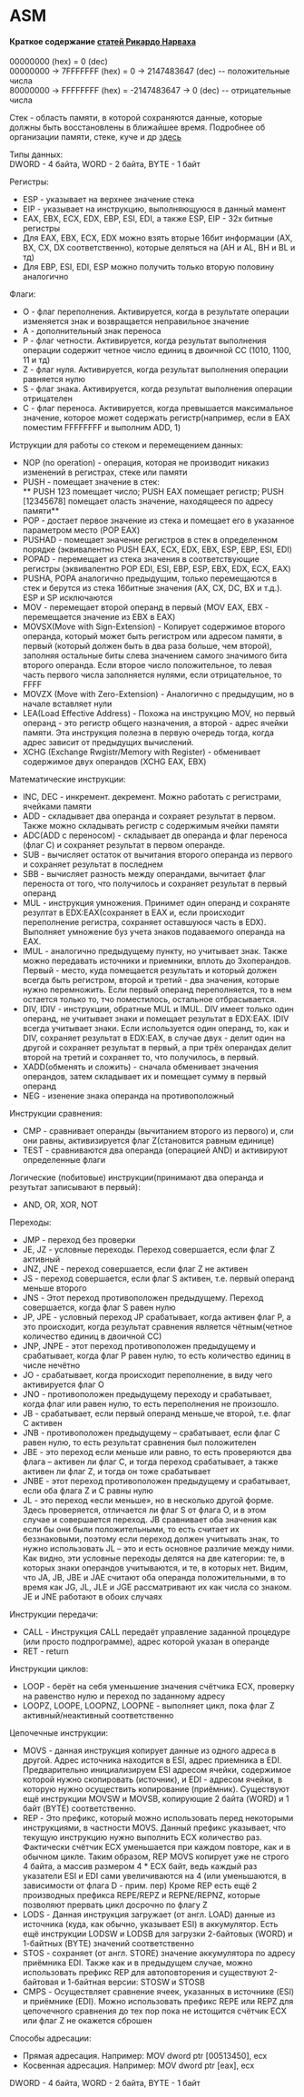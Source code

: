 # ASM
#### Краткое содержание [статей Рикардо Нарваха](http://pro.dtn.ru/cr.html)
00000000 (hex) = 0 (dec)	
00000000 -> 7FFFFFFF (hex) = 0 -> 2147483647 (dec) -- положительные числа		
80000000 -> FFFFFFFF (hex) = -2147483647 -> 0 (dec) -- отрицательные числа	
	
Стек - область памяти, в которой сохраняются данные, которые должны быть восстановлены в ближайшее время. Подробнее об организации памяти, стеке, куче и др [здесь](https://habrahabr.ru/post/128991/)	

Типы данных:	
DWORD - 4 байта, WORD - 2 байта, BYTE - 1 байт	

Регистры:	
* ESP - указывает на верхнее значение стека
* EIP - указывает на инструкцию, выполняющуюся в данный мамент
* EAX, EBX, ECX, EDX, EBP, ESI, EDI, а также ESP, EIP - 32х битные регистры
* Для EAX, EBX, ECX, EDX можно взять вторые 16бит информации (AX, BX, CX, DX соответственно), которые деляться на (AH и AL, BH и BL и тд)
* Для EBP, ESI, EDI, ESP можно получить только вторую половину аналогично	
	
Флаги:	
* O - флаг переполнения. Активируется, когда в результате операции изменяется знак и возвращается неправильное значение
* А - дополнительный знак переноса
* Р - флаг четности. Активируется, когда результат выполнения операции содержит четное число единиц в двоичной СС (1010, 1100, 11 и тд)
* Z - флаг нуля. Активируется, когда результат выполнения операции равняется нулю
* S - флаг знака. Активируется, когда результат выполнения операции отрицателен
* С - флаг переноса. Активируется, когда превышается максимальное значение, которое может содержать регистр(например, если в EAX поместим FFFFFFFF  и выполним ADD, 1)	
	
Иструкции для работы со стеком и перемещением данных:		
* NOP (no operation) - операция, которая не производит никакиз изменений в регистрах, стеке или памяти
* PUSH - помещает значение в стек:	
** PUSH 123 помещает число; PUSH EAX помещает регистр; PUSH [12345678] помещает оласть значение, находящееся по адресу памяти**
* POP - достает первое значение из стека и помещает его в указанное параметром место (POP EAX)
* PUSHAD - помещает значение регистров в стек в определенном порядке (эквивалентно PUSH EAX, ECX, EDX, EBX, ESP, EBP, ESI, EDI)
* POPAD - перемещает из стека значения в соответствующие регистры (эквивалентно POP EDI, ESI, EBP, ESP, EBX, EDX, ECX, EAX)
* PUSHA, POPA аналогично предыдущим, только перемещаются в стек и берутся из стека 16битные значения (AX, CX, DC, BX и т.д.). ESP и SP исключаются
* MOV - перемещает второй операнд в первый (MOV EAX, EBX - перемещается значение из EBX в EAX)
* MOVSX(Move with Sign-Extension) - Копирует содержимое второго операнда, который может быть регистром или адресом памяти, в первый (который должен быть в два раза больше, чем второй), заполняя остальные биты слева значением самого значимого бита второго операнда. Если второе число положительное, то левая часть первого числа заполняется нулями, если отрицательное, то FFFF
* MOVZX (Move with Zero-Extension) - Аналогично с предыдущим, но в начале вставляет нули
* LEA(Load Effective Address) - Похожа на инструкцию MOV, но первый операнд - это регистр общего назначения, а второй - адрес ячейки памяти. Эта инструкция полезна в первую очередь тогда, когда адрес зависит от предыдущих вычислений.
* XCHG (Exchange Rwgistr/Memory with Register) - обменивает содержимое двух операндов (XCHG EAX, EBX)
	
Математические инструкции:	
* INC, DEC - инкремент. декремент. Можно работать с регистрами, ячейками памяти
* ADD - складывает два операнда и сохраяет результат в первом. Также можно складывать регистр с содержимым ячейки памяти
* ADC(ADD с переносом) - складывает дв операнда и флаг переноса (флаг C) и сохраняет результат в первом операнде.
* SUB - вычисляет остаток от вычитания второго операнда из первого и сохраняет результат в последнем
* SBB - вычисляет разность между операндами, вычитает флаг переноста от того, что получилось и сохраняет результат в первый операнд
* MUL - инструкция умножения. Принимет один операнд и сохраняте резултат в EDX:EAX(сохраняет в EAX и, если происходит переполнение регистра, сохраняет оставшуюся часть в EDX). Выполняет умножение буз учета знаков подаваемого операнда на EAX.
* IMUL - аналогично предыдущему пункту, но учитывает знак. Также можно передавать источники и приемники, вплоть до 3хоперандов. Первый - место, куда помещается результать и который должен всегда быть регистром, второй и третий - два значения, которые нужно перемножить. Если первый операнд переполняется, то в нем остается только то, тчо поместилось, остальное отбрасывается.
* DIV, IDIV - инструкции, обратные MUL и IMUL. DIV имеет только один операнд, не учитывает знаки и помещает результат в EDX:EAX. IDIV всегда учитывает знаки. Если используется один операнд, то, как и DIV, сохраняет результат в EDX:EAX, в случае двух - делит один на другой и сохраняет результат в первый, а при трёх операндах делит второй на третий и сохраняет то, что получилось, в первый. 
* XADD(обменять и сложить) - сначала обменивает значения операндов, затем складывает их и помещает сумму в первый операнд
* NEG - изенение знака операнда на противоположный	
	
Инструкции сравнения:
* CMP - сравнивает операнды (вычитанием второго из первого) и, сли они равны, активизируется флаг Z(становится равным единице)
* TEST - сравниваются два операнда (операцией AND) и активируют определенные флаги	

Логические (побитовые) инструкции(принимают два операнда и резутьтат записывают в первый):
* AND, OR, XOR, NOT	
	
Переходы:
* JMP - переход без проверки 
* JE, JZ - условные переходы. Переход совершается, если флаг Z активный
* JNZ, JNE - переход совершается, если флаг Z не активен
* JS - переход совершается, если флаг S активен, т.е. первый операнд меньше второго
* JNS - Этот переход противоположен предыдущему. Переход совершается, когда флаг S равен нулю
* JP, JPE - условный переход JP срабатывает, когда активен флаг P, а это происходит, когда результат сравнения является чётным(четное количество единиц в двоичной СС)
* JNP, JNPE - этот переход противоположен предыдущему и срабатывает, когда флаг P равен нулю, то есть количество единиц в числе нечётно
* JO - cрабатывает, когда происходит переполнение, в виду чего активируется флаг O
* JNO - противоположен предыдущему переходу и срабатывает, когда флаг или равен нулю, то есть переполнения не произошло.
* JB - срабатывает, если первый операнд меньше,че второй, т.е. флаг С активен
* JNB - противоположен предыдущему – срабатывает, если флаг C равен нулю, то есть результат сравнения был положителен
* JBE - это переход если меньше или равно, то есть проверяются два флага – активен ли флаг C, и тогда переход срабатывает, а также активен ли флаг Z, и тогда он тоже срабатывает
* JNBE - этот переход противоположен предыдущему и срабатывает, если оба флага Z и C равны нулю
* JL - это переход «если меньше», но в несколько другой форме. Здесь проверяется, отличается ли флаг S от флага O, и в этом случае и совершается переход.
JB сравнивает оба значения как если бы они были положительными, то есть считает их беззнаковыми, поэтому если переход должен учитывать знак, то нужно использовать JL – это и есть основное различие между ними.		
Как видно, эти условные переходы делятся на две категории: те, в которых знаки операндов учитываются, и те, в которых нет.
Видим, что JA, JB, JBE и JAE считают оба операнда положительными, в то время как JG, JL, JLE и JGE рассматривают их как числа со знаком. JE и JNE работают в обоих случаях	
	
Инструкции передачи:
* CALL - Инструкция CALL передаёт управление заданной процедуре (или просто подпрограмме), адрес которой указан в операнде
* RET - return	
	
Инструкции циклов:
* LOOP - берёт на себя уменьшение значения счётчика ECX, проверку на равенство нулю и переход по заданному адресу
* LOOPZ, LOOPE, LOOPNZ, LOOPNE - выполняет цикл, пока флаг Z активный/неактивный соответственно	
	
Цепочечные инструкции:
* MOVS - данная инструкция копирует данные из одного адреса в другой. Адрес источника находится в ESI, адрес приемника в EDI. Предварительно инициализируем ESI адресом ячейки, содержимое которой нужно скопировать (источник), и EDI - адресом ячейки, в которую нужно осуществить копирование (приёмник). Существуют ещё инструкции MOVSW и MOVSB, копирующие 2 байта (WORD) и 1 байт (BYTE) соответственно.
* REP - Это префикс, который можно использовать перед некоторыми инструкциями, в частности MOVS. Данный префикс указывает, что текущую инструкцию нужно выполнить ECX количество раз. Фактически счётчик ECX уменьшается при каждом повторе, как и в обычном цикле. Таким образом, REP MOVS копирует уже не строго 4 байта, а массив размером 4 * ECX байт, ведь каждый раз указатели ESI и EDI сами увеличиваются на 4 (или уменьшаются, в зависимости от флага D - прим. пер) Кроме REP есть ещё 2 производных префикса REPE/REPZ и REPNE/REPNZ, которые позволяют прервать цикл досрочно по флагу Z
* LODS - Данная инструкция загружает (от англ. LOAD) данные из источника (куда, как обычно, указывает ESI) в аккумулятор. Есть ещё инструкции LODSW и LODSB для загрузки 2-байтовых (WORD) и 1-байтных (BYTE) значений соответственно
* STOS - cохраняет (от англ. STORE) значение аккумулятора по адресу приёмника EDI. Также как и в предыдущем случае, можно использовать префикс REP для автоповторения и существуют 2-байтовая и 1-байтная версии: STOSW и STOSB
* CMPS - Осуществляет сравнение ячеек, указанных в источнике (ESI) и приёмнике (EDI). Можно использовать префикс REPE или REPZ для цепочечного сравнения до тех пор пока не истощится счётчик ECX или флаг Z не окажется сброшен	
	
Способы адресации:
* Прямая адресация. Например: MOV dword ptr [00513450], ecx
* Косвенная адресация. Например: MOV dword ptr [eax], ecx


DWORD - 4 байта, WORD - 2 байта, BYTE - 1 байт



